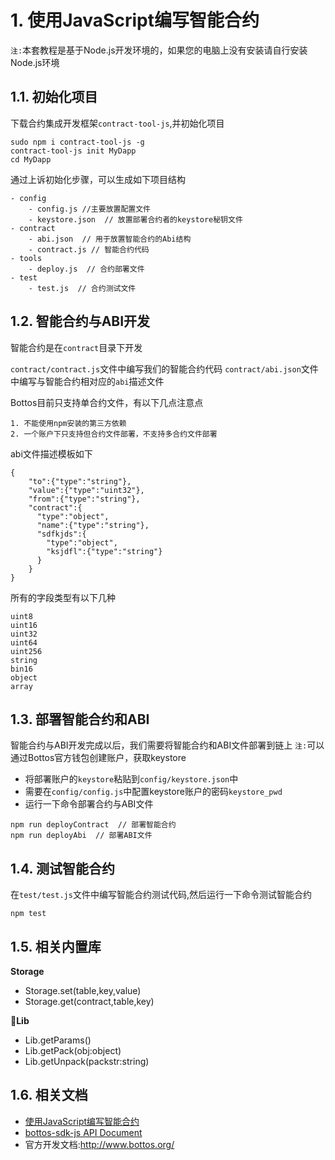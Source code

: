 # 1. 使用JavaScript编写智能合约

`注:`本套教程是基于Node.js开发环境的，如果您的电脑上没有安装请自行安装Node.js环境

## 1.1. 初始化项目

下载合约集成开发框架`contract-tool-js`,并初始化项目

```
sudo npm i contract-tool-js -g
contract-tool-js init MyDapp
cd MyDapp
```

通过上诉初始化步骤，可以生成如下项目结构

```
- config
    - config.js //主要放置配置文件
    - keystore.json  // 放置部署合约者的keystore秘钥文件
- contract
    - abi.json  // 用于放置智能合约的Abi结构
    - contract.js // 智能合约代码
- tools  
    - deploy.js  // 合约部署文件
- test  
    - test.js  // 合约测试文件
```

## 1.2. 智能合约与ABI开发

智能合约是在`contract`目录下开发

`contract/contract.js`文件中编写我们的智能合约代码
`contract/abi.json`文件中编写与智能合约相对应的`abi`描述文件

Bottos目前只支持单合约文件，有以下几点注意点

```
1. 不能使用npm安装的第三方依赖
2. 一个账户下只支持但合约文件部署，不支持多合约文件部署
```

abi文件描述模板如下

```
{
    "to":{"type":"string"},
    "value":{"type":"uint32"},
    "from":{"type":"string"},
    "contract":{
      "type":"object",
      "name":{"type":"string"},
      "sdfkjds":{
        "type":"object",
        "ksjdfl":{"type":"string"}
      }
    }
}
```

所有的字段类型有以下几种

```
uint8
uint16
uint32
uint64
uint256
string
bin16
object
array
```

## 1.3. 部署智能合约和ABI

智能合约与ABI开发完成以后，我们需要将智能合约和ABI文件部署到链上
`注:`可以通过Bottos官方钱包创建账户，获取keystore

- 将部署账户的`keystore`粘贴到`config/keystore.json`中
- 需要在`config/config.js`中配置keystore账户的密码`keystore_pwd`
- 运行一下命令部署合约与ABI文件

```
npm run deployContract  // 部署智能合约
npm run deployAbi  // 部署ABI文件
```

## 1.4. 测试智能合约

在`test/test.js`文件中编写智能合约测试代码,然后运行一下命令测试智能合约

```
npm test
```

## 1.5. 相关内置库

**Storage**

- Storage.set(table,key,value)
- Storage.get(contract,table,key)

**Lib**

- Lib.getParams()
- Lib.getPack(obj:object)
- Lib.getUnpack(packstr:string)


## 1.6. 相关文档

- [使用JavaScript编写智能合约](http://doc.bottos.org:4000/%E6%99%BA%E8%83%BD%E5%90%88%E7%BA%A6/Development/%E4%BD%BF%E7%94%A8JavaScript%E7%BC%96%E5%86%99%E6%99%BA%E8%83%BD%E5%90%88%E7%BA%A6.html)
- [bottos-sdk-js API Document](https://github.com/bottos-project/bottos-sdk-js/wiki/API-Document)
- 官方开发文档:http://www.bottos.org/